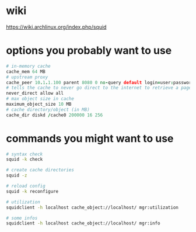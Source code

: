 # wiki
https://wiki.archlinux.org/index.php/squid

# options you probably want to use
```coffee
# in-memory cache
cache_mem 64 MB
# upstream proxy
cache_peer 10.1.1.100 parent 8080 0 no-query default login=user:password
# tells the cache to never go direct to the internet to retrieve a page
never_direct allow all
# max object size in cache
maximum_object_size 10 MB
# cache directory/object (in MB)
cache_dir diskd /cache0 200000 16 256
```

# commands you might want to use
```bash
# syntax check
squid -k check

# create cache directories
squid -z

# reload config
squid -k reconfigure

# utilization
squidclient -h localhost cache_object://localhost/ mgr:utilization

# some infos
squidclient -h localhost cache_object://localhost/ mgr:info
```
